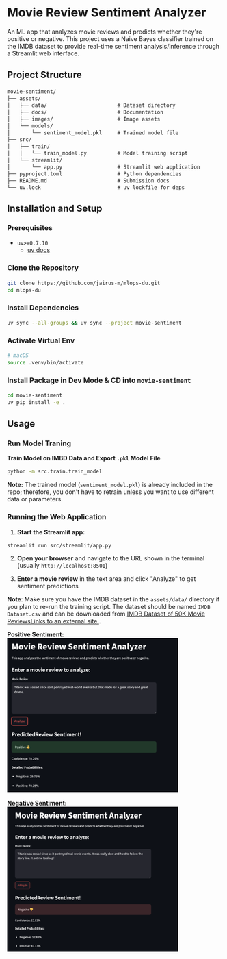# Movie Review Sentiment Analyzer

An ML app that analyzes movie reviews and predicts whether they're positive or negative. This project uses a Naive Bayes classifier trained on the IMDB dataset to provide real-time sentiment analysis/inference through a Streamlit web interface.

## Project Structure

```
movie-sentiment/
├── assets/
│   ├── data/                       # Dataset directory
│   ├── docs/                       # Documentation
│   ├── images/                     # Image assets
│   └── models/
│       └── sentiment_model.pkl     # Trained model file
├── src/
│   ├── train/
│   │   └── train_model.py          # Model training script
│   └── streamlit/
│       └── app.py                  # Streamlit web application
├── pyproject.toml                  # Python dependencies
├── README.md                       # Submission docs 
└── uv.lock                         # uv lockfile for deps
```

## Installation and Setup

### Prerequisites
- `uv>=0.7.10`
  - [uv docs](https://docs.astral.sh/uv/)

### Clone the Repository

```bash
git clone https://github.com/jairus-m/mlops-du.git
cd mlops-du 
```

### Install Dependencies
```bash
uv sync --all-groups && uv sync --project movie-sentiment
```

### Activate Virtual Env
```bash
# macOS
source .venv/bin/activate
```

### Install Package in Dev Mode & CD into `movie-sentiment`
```bash
cd movie-sentiment
uv pip install -e .
```

## Usage

### Run Model Traning
**Train Model on IMBD Data and Export `.pkl` Model File**
```bash
python -m src.train.train_model
```

**Note:** The trained model (`sentiment_model.pkl`) is already included in the repo; therefore, you don't have to retrain unless you want to use different data or parameters.


### Running the Web Application
1. **Start the Streamlit app:**
```bash
streamlit run src/streamlit/app.py
```

2. **Open your browser** and navigate to the URL shown in the terminal (usually `http://localhost:8501`)

3. **Enter a movie review** in the text area and click "Analyze" to get sentiment predictions


**Note**: Make sure you have the IMDB dataset in the `assets/data/` directory if you plan to re-run the training script. The dataset should be named `IMDB Dataset.csv` and can be downloaded from [IMDB Dataset of 50K Movie ReviewsLinks to an external site.](https://www.kaggle.com/datasets/lakshmi25npathi/imdb-dataset-of-50k-movie-reviews).


__Positive Sentiment:__  
<img src="assets/images/positive_sentiment.png" width="400"/>

__Negative Sentiment:__  
<img src="assets/images/negative_sentiment.png" width="400"/>
